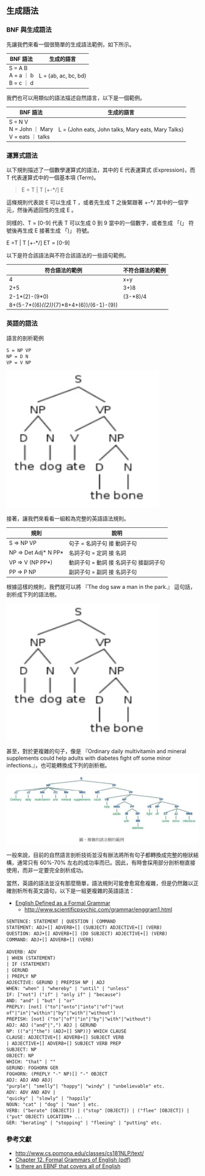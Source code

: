 ## 生成語法

### BNF 與生成語法

先讓我們來看一個很簡單的生成語法範例，如下所示。

BNF 語法 | 生成的語言
---------|------------------
S = A B <br/>A = a ｜ b<br/>B = c ｜ d   |   L = {ab, ac, bc, bd}

我們也可以用類似的語法描述自然語言，以下是一個範例。

BNF 語法 | 生成的語言
---------|------------------
S = N V <br/>N = John ｜ Mary<br/>V = eats ｜ talks   |   L = {John eats, John talks, Mary eats, Mary Talks}

### 運算式語法

以下規則描述了一個數學運算式的語法，其中的 E 代表運算式 (Expression)，而 T 代表運算式中的一個基本項 (Term)。

> E = T | T [+-*/] E 

這條規則代表說 E 可以生成 T ，或者先生成 T 之後緊跟著 +-*/ 其中的一個字元，然後再遞回性的生成 E 。

同樣的、T = [0-9] 代表 T 可以生成 0 到 9 當中的一個數字，或者生成 「(」 符號後再生成 E 接著生成 「)」 符號。

E =T | T [+-*/] ET = [0-9]

以下是符合該語法與不符合該語法的一些語句範例。

符合語法的範例 | 不符合語法的範例
--------------|----------------------------
4   | x+y
2+5 | 3+)8
2-1*(2)-(9*0) | (3-*8)/4
8+(5-7*((6)*((2))*(7)*8+4+(6))/(6-1)-(9)) | 

### 英語的語法


語言的剖析範例

```
S = NP VP
NP = D N
VP = V NP
```

![](./img/EnglishTree1.png)

接著，讓我們來看看一組較為完整的英語語法規則。

規則        | 說明
------------|--------------------------
S => NP VP | 句子 = 名詞子句 接 動詞子句
NP => Det Adj* N PP* | 名詞子句 = 定詞 接 名詞
VP => V (NP PP*) | 動詞子句 = 動詞 接 名詞子句 接副詞子句
PP => P NP | 副詞子句 = 副詞 接 名詞子句


根據這樣的規則，我們就可以將 『The dog saw a man in the park.』 這句話，剖析成下列的語法樹。

![](./img/EnglishTree1.png)

甚至，對於更複雜的句子，像是 『Ordinary daily multivitamin and mineral supplements could help adults with diabetes fight off some minor infections.』，也可能轉換成下列的剖析樹。

![](./img/EnglishTree2.png)

一般來說，目前的自然語言剖析技術並沒有辦法將所有句子都轉換成完整的樹狀結構，通常只有 60%-70% 左右的成功率而已。因此，有時會採用部分剖析樹直接使用，而非一定要完全剖析成功。

當然，英語的語法並沒有那麼簡單，語法規則可能會愈寫愈複雜，但是仍然難以正確剖析所有英文語句，以下是一組更複雜的英語語法：

* [English Defined as a Formal Grammar](http://able2know.org/topic/30765-1)
  * http://www.scientificpsychic.com/grammar/enggram1.html

```
SENTENCE: STATEMENT | QUESTION | COMMAND 
STATEMENT: ADJ+[] ADVERB+[] (SUBJECT) ADJECTIVE+[] (VERB)
QUESTION: ADJ+[] ADVERB+[] (DO SUBJECT) ADJECTIVE+[] (VERB)
COMMAND: ADJ+[] ADVERB+[] (VERB)

ADVERB: ADV
| WHEN (STATEMENT)
| IF (STATEMENT) 
| GERUND 
| PREPLY NP
ADJECTIVE: GERUND | PREPISH NP | ADJ
WHEN: "when" | "whereby" | "until" | "unless" 
IF: ["not"] ("if" | "only if" | "because") 
AND: "and" | "but" | "or"
PREPLY: [not] ("to"|"onto"|"into"|"of"|"out of"|"in"|"within"|"by"|"with"|"without")
PREPISH: [not] ("to"|"of"|"in"|"by"|"with"|"without")
ADJ: ADJ ("and"|",") ADJ | GERUND
NP: (("a"|"the") (ADJ+[] SNP))} WHICH CLAUSE
CLAUSE: ADJECTIVE+[] ADVERB+[] SUBJECT VERB
| ADJECTIVE+[] ADVERB+[] SUBJECT VERB PREP 
SUBJECT: NP
OBJECT: NP
WHICH: "that" | ""
GERUND: FOGHORN GER
FOGHORN: (PREPLY "-" NP)[] "-" OBJECT
ADJ: ADJ AND ADJ|
"purple"| "smelly"| "happy"| "windy" | "unbelievable" etc.
ADV: ADV AND ADV |
"quicky" | "slowly" | "happily"
NOUN: "cat" | "dog" | "man" | etc.
VERB: ("berate" [OBJECT]) | ("stop" [OBJECT]) | ("flee" [OBJECT]) | ("put" OBJECT) LOCATION+ ...
GER: "berating" | "stopping" | "fleeing" | "putting" etc.
```


### 參考文獻
* <http://www.cs.pomona.edu/classes/cs181NLP/text/>
 * [Chapter 12. Formal Grammars of English (pdf)](http://www.cs.pomona.edu/classes/cs181NLP/text/12.pdf)
* [Is there an EBNF that covers all of English](http://english.stackexchange.com/questions/32447/is-there-an-ebnf-that-covers-all-of-english)
